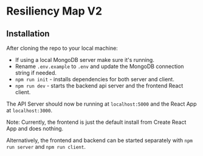 # Resiliency Map V2

## Installation

After cloning the repo to your local machine:
- If using a local MongoDB server make sure it's running.
- Rename `.env.example` to `.env` and update the MongoDB connection string if needed.
- `npm run init` - installs dependencies for both server and client.
- `npm run dev` - starts the backend api server and the frontend React client.


The API Server should now be running at `localhost:5000` and the React App at `localhost:3000`.

Note: Currently, the frontend is just the default install from Create React App and does nothing.

Alternatively, the frontend and backend can be started separately with `npm run server` and `npm run client`.
